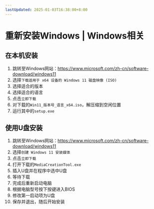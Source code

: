 ```yaml
---
lastUpdated: 2025-01-03T16:38:00+8:00
---
```


# 重新安装Windows | Windows相关

## 在本机安装

1. 跳转至Windows网站：<https://www.microsoft.com/zh-cn/software-download/windows11>
2. 选择```下载适用于 x64 设备的 Windows 11 磁盘映像 (ISO)```
3. 选择适合的版本
4. 选择适合的语言
5. 点击```立即下载```
6. 对下载的```Win11_版本号_语言_x64.iso```，解压缩到空闲位置
7. 运行其中的```setup.exe```


## 使用U盘安装

1. 跳转至Windows网站：<https://www.microsoft.com/zh-cn/software-download/windows11>
2. 选择```创建 Windows 11 安装媒体```
3. 点击```立即下载```
4. 打开下载的```MediaCreationTool.exe```
5. 插入U盘并在程序中选中U盘
6. 等待下载
7. 完成后重新启动电脑
8. 根据电脑型号按下按键进入BIOS
9. 修改第一启动项为U盘
10. 保存并退出，随后开始安装